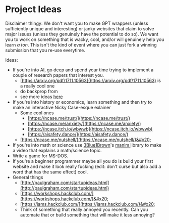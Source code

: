 # Project Ideas

Disclaimer thingy: We don't want you to make GPT wrappers (unless sufficiently unique and interesting) or janky websites that claim to solve major issues (unless they genuinely have the potential to do so). We want you to work on something that is wacky, cool, and/or will genuinely help you learn _a ton_. This isn't the kind of event where you can just fork a winning submission that you re-use everytime.&#x20;

Ideas:

* If you're into AI, go deep and spend your time trying to implement a couple of research papers that interest you.&#x20;
  * [https://arxiv.org/pdf/1711.10563](https://arxiv.org/pdf/1711.10563) is a really cool one
  * do backprop from&#x20;
  * see more ideas [here](ai.md)
* If you're into history or economics, learn something and then try to make an interactive Nicky Case-esque exlainer&#x20;
  * Some cool ones&#x20;
    * [https://ncase.me/trust/](https://ncase.me/trust/)
    * [https://ncase.me/anxiety/](https://ncase.me/anxiety/)
    * [https://ncase.itch.io/wbwwb](https://ncase.itch.io/wbwwb)
    * [https://aisafety.dance/](https://aisafety.dance/)
  * [https://ncase.me/nutshell/](https://ncase.me/nutshell/)&#x20;
* If you're into math or science use [3Blue1Brown](https://www.youtube.com/3blue1brown)'s [manim ](https://3b1b.github.io/manim/)library to make a video that explains a math/science topic.&#x20;
* Write a game for MS-DOS.&#x20;
* If you're a beginner programmer maybe all you do is build your first website and make it look really fucking (edit: don't curse but also add a word that has the same effect) cool.&#x20;
* General things
  * [http://paulgraham.com/startupideas.html](http://paulgraham.com/startupideas.html)
  * [https://workshops.hackclub.com/](https://workshops.hackclub.com/)&#x20;
  * [https://jams.hackclub.com/](https://jams.hackclub.com/)&#x20;
  * Think of something that really annoyed you recently. Can you automate that or build something that will make it less annoying?
